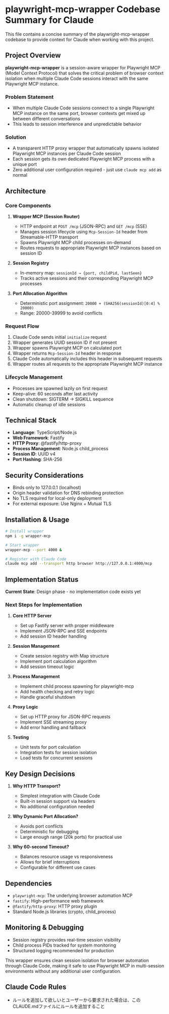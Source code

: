 # playwright-mcp-wrapper Codebase Summary for Claude

This file contains a concise summary of the playwright-mcp-wrapper codebase to provide context for Claude when working with this project.

## Project Overview

**playwright-mcp-wrapper** is a session-aware wrapper for Playwright MCP (Model Context Protocol) that solves the critical problem of browser context isolation when multiple Claude Code sessions interact with the same Playwright MCP instance.

### Problem Statement
- When multiple Claude Code sessions connect to a single Playwright MCP instance on the same port, browser contexts get mixed up between different conversations
- This leads to session interference and unpredictable behavior

### Solution
- A transparent HTTP proxy wrapper that automatically spawns isolated Playwright MCP instances per Claude Code session
- Each session gets its own dedicated Playwright MCP process with a unique port
- Zero additional user configuration required - just use `claude mcp add` as normal

## Architecture

### Core Components

1. **Wrapper MCP (Session Router)**
   - HTTP endpoint at `POST /mcp` (JSON-RPC) and `GET /mcp` (SSE)
   - Manages session lifecycle using `Mcp-Session-Id` header from Streamable-HTTP transport
   - Spawns Playwright MCP child processes on-demand
   - Routes requests to appropriate Playwright MCP instances based on session ID

2. **Session Registry**
   - In-memory map: `sessionId → {port, childPid, lastSeen}`
   - Tracks active sessions and their corresponding Playwright MCP processes

3. **Port Allocation Algorithm**
   - Deterministic port assignment: `20000 + (SHA256(sessionId)[0:4] % 20000)`
   - Range: 20000-39999 to avoid conflicts

### Request Flow

1. Claude Code sends initial `initialize` request
2. Wrapper generates UUID session ID if not present
3. Wrapper spawns Playwright MCP on calculated port
4. Wrapper returns `Mcp-Session-Id` header in response
5. Claude Code automatically includes this header in subsequent requests
6. Wrapper routes all requests to the appropriate Playwright MCP instance

### Lifecycle Management

- Processes are spawned lazily on first request
- Keep-alive: 60 seconds after last activity
- Clean shutdown: SIGTERM → SIGKILL sequence
- Automatic cleanup of idle sessions

## Technical Stack

- **Language**: TypeScript/Node.js
- **Web Framework**: Fastify
- **HTTP Proxy**: @fastify/http-proxy
- **Process Management**: Node.js child_process
- **Session ID**: UUID v4
- **Port Hashing**: SHA-256

## Security Considerations

- Binds only to 127.0.0.1 (localhost)
- Origin header validation for DNS rebinding protection
- No TLS required for local-only deployment
- For external exposure: Use Nginx + Mutual TLS

## Installation & Usage

```bash
# Install wrapper
npm i -g wrapper-mcp

# Start wrapper
wrapper-mcp --port 4000 &

# Register with Claude Code
claude mcp add --transport http browser http://127.0.0.1:4000/mcp
```

## Implementation Status

**Current State**: Design phase - no implementation code exists yet

### Next Steps for Implementation

1. **Core HTTP Server**
   - Set up Fastify server with proper middleware
   - Implement JSON-RPC and SSE endpoints
   - Add session ID header handling

2. **Session Management**
   - Create session registry with Map structure
   - Implement port calculation algorithm
   - Add session timeout logic

3. **Process Management**
   - Implement child process spawning for playwright-mcp
   - Add health checking and retry logic
   - Handle graceful shutdown

4. **Proxy Logic**
   - Set up HTTP proxy for JSON-RPC requests
   - Implement SSE streaming proxy
   - Add error handling and fallback

5. **Testing**
   - Unit tests for port calculation
   - Integration tests for session isolation
   - Load tests for concurrent sessions

## Key Design Decisions

1. **Why HTTP Transport?**
   - Simplest integration with Claude Code
   - Built-in session support via headers
   - No additional configuration needed

2. **Why Dynamic Port Allocation?**
   - Avoids port conflicts
   - Deterministic for debugging
   - Large enough range (20k ports) for practical use

3. **Why 60-second Timeout?**
   - Balances resource usage vs responsiveness
   - Allows for brief interruptions
   - Configurable for different use cases

## Dependencies

- `playwright-mcp`: The underlying browser automation MCP
- `fastify`: High-performance web framework
- `@fastify/http-proxy`: HTTP proxy plugin
- Standard Node.js libraries (crypto, child_process)

## Monitoring & Debugging

- Session registry provides real-time session visibility
- Child process PIDs tracked for system monitoring
- Structured logging recommended for production

This wrapper ensures clean session isolation for browser automation through Claude Code, making it safe to use Playwright MCP in multi-session environments without any additional user configuration.

## Claude Code Rules

- ルールを追加して欲しいとユーザーから要求された場合は、このCLAUDE.mdファイルにルールを追加すること